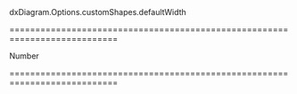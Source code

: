 <!--id-->dxDiagram.Options.customShapes.defaultWidth<!--/id-->
===========================================================================
<!--type-->Number<!--/type-->
===========================================================================

<!--shortDescription-->

<!--/shortDescription-->

<!--fullDescription-->

<!--/fullDescription-->